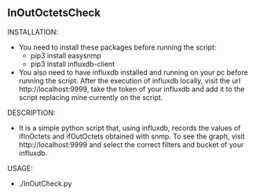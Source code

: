 ## InOutOctetsCheck

INSTALLATION:
- You need to install these packages before running the script:
    - pip3 install easysnmp
    - pip3 install influxdb-client
- You also need to have influxdb installed and running on your pc before running the script. After the execution of influxdb locally, visit the url http://localhost:9999, take the token of your influxdb and add it to the script replacing mine currently on the script.

DESCRIPTION:
- It is a simple python script that, using influxdb, records the values of ifInOctets and ifOutOctets obtained with snmp. To see the graph, visit http://localhost:9999 and select the correct filters and bucket of your influxdb.

USAGE: 
- ./InOutCheck.py
